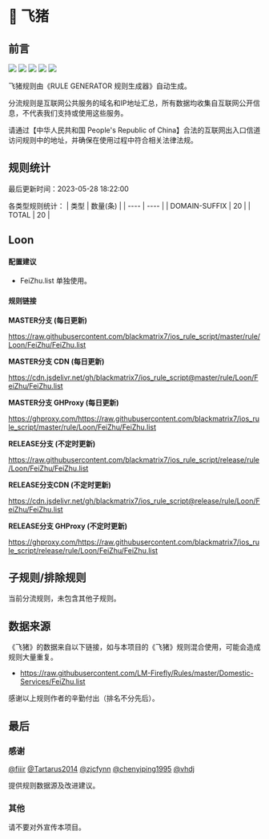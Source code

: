 # 🧸 飞猪

## 前言

![](https://shields.io/badge/-移除重复规则-ff69b4) ![](https://shields.io/badge/-DOMAIN与DOMAIN--SUFFIX合并-green) ![](https://shields.io/badge/-DOMAIN--SUFFIX间合并-critical) ![](https://shields.io/badge/-DOMAIN--SUFFIX与DOMAIN--KEYWORD合并-blue) ![](https://shields.io/badge/-IP--CIDR(6)合并-blueviolet) 

飞猪规则由《RULE GENERATOR 规则生成器》自动生成。

分流规则是互联网公共服务的域名和IP地址汇总，所有数据均收集自互联网公开信息，不代表我们支持或使用这些服务。

请通过【中华人民共和国 People's Republic of China】合法的互联网出入口信道访问规则中的地址，并确保在使用过程中符合相关法律法规。

## 规则统计

最后更新时间：2023-05-28 18:22:00

各类型规则统计：
| 类型 | 数量(条)  | 
| ---- | ----  |
| DOMAIN-SUFFIX | 20  | 
| TOTAL | 20  | 


## Loon 

#### 配置建议
- FeiZhu.list 单独使用。

#### 规则链接
**MASTER分支 (每日更新)**

https://raw.githubusercontent.com/blackmatrix7/ios_rule_script/master/rule/Loon/FeiZhu/FeiZhu.list

**MASTER分支 CDN (每日更新)**

https://cdn.jsdelivr.net/gh/blackmatrix7/ios_rule_script@master/rule/Loon/FeiZhu/FeiZhu.list

**MASTER分支 GHProxy (每日更新)**

https://ghproxy.com/https://raw.githubusercontent.com/blackmatrix7/ios_rule_script/master/rule/Loon/FeiZhu/FeiZhu.list

**RELEASE分支 (不定时更新)**

https://raw.githubusercontent.com/blackmatrix7/ios_rule_script/release/rule/Loon/FeiZhu/FeiZhu.list

**RELEASE分支CDN (不定时更新)**

https://cdn.jsdelivr.net/gh/blackmatrix7/ios_rule_script@release/rule/Loon/FeiZhu/FeiZhu.list

**RELEASE分支 GHProxy (不定时更新)**

https://ghproxy.com/https://raw.githubusercontent.com/blackmatrix7/ios_rule_script/release/rule/Loon/FeiZhu/FeiZhu.list

## 子规则/排除规则


当前分流规则，未包含其他子规则。

## 数据来源

《飞猪》的数据来自以下链接，如与本项目的《飞猪》规则混合使用，可能会造成规则大量重复。

- https://raw.githubusercontent.com/LM-Firefly/Rules/master/Domestic-Services/FeiZhu.list


感谢以上规则作者的辛勤付出（排名不分先后）。

## 最后

### 感谢

[@fiiir](https://github.com/fiiir) [@Tartarus2014](https://github.com/Tartarus2014) [@zjcfynn](https://github.com/zjcfynn) [@chenyiping1995](https://github.com/chenyiping1995) [@vhdj](https://github.com/vhdj)

提供规则数据源及改进建议。

### 其他

请不要对外宣传本项目。